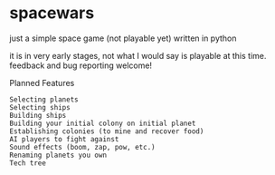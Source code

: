 # spacewars

just a simple space game (not playable yet) written in python

it is in very early stages, not what I would say is playable at this time.  feedback and bug reporting welcome!

Planned Features

    Selecting planets
    Selecting ships
    Building ships
    Building your initial colony on initial planet
    Establishing colonies (to mine and recover food)
    AI players to fight against
    Sound effects (boom, zap, pow, etc.)
    Renaming planets you own
    Tech tree
